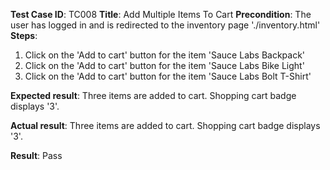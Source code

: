 **Test Case ID**: TC008
**Title**: Add Multiple Items To Cart
**Precondition**: The user has logged in and is redirected to the inventory page './inventory.html'
**Steps**:
1. Click on the 'Add to cart' button for the item 'Sauce Labs Backpack'
2. Click on the 'Add to cart' button for the item 'Sauce Labs Bike Light'
3. Click on the 'Add to cart' button for the item 'Sauce Labs Bolt T-Shirt'

**Expected result**: Three items are added to cart. Shopping cart badge displays '3'.

**Actual result**: Three items are added to cart. Shopping cart badge displays '3'.

**Result**: Pass